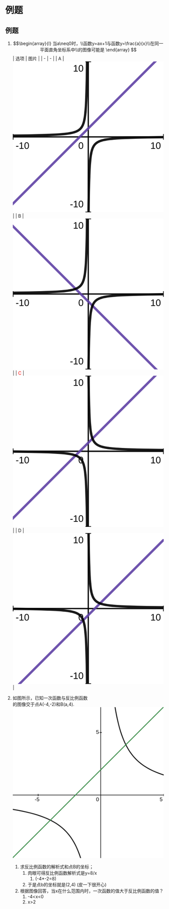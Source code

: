 # 例题

## 例题
1. $$\begin{array}{l}
当a\neq0时，\\函数y=ax+1与函数y=\frac{a}{x}\\在同一平面直角坐标系中\\的图像可能是
\end{array}
    $$
    | 选项 | 图片 |
    | - | - |
    | A |![A](pics/Q1_1.svg)|
    | B |![B](pics/Q1_2.svg)|
    | <font style="color: red">C</font> |![C](pics/Q1_3.svg)|
    | D |![D](pics/Q1_4.svg)|

2. 如图所示，已知一次函数与反比例函数       
    的图像交于点A(-4,-2)和B(a,4).
    ![a](pics/Q2_1.svg)
    1. 求反比例函数的解析式和点B的坐标；
       1. 肉眼可得反比例函数解析式是y=8/x
          1. (-4*-2=8)
       2. 于是点b的坐标就是(2,4)
          (皮一下很开心)
    2. 根据图像回答，当x在什么范围内时，一次函数的值大于反比例函数的值？
       1. -4<x<0
       2. x>2